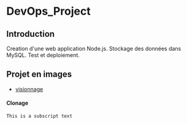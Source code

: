 # DevOps_Project
## Introduction
Creation d'une web application Node.js. Stockage des données dans MySQL. Test et deploiement.
## Projet en images
- [visionnage](ANNEX/ANNEXE.md)

#### Clonage
	This is a subscript text
